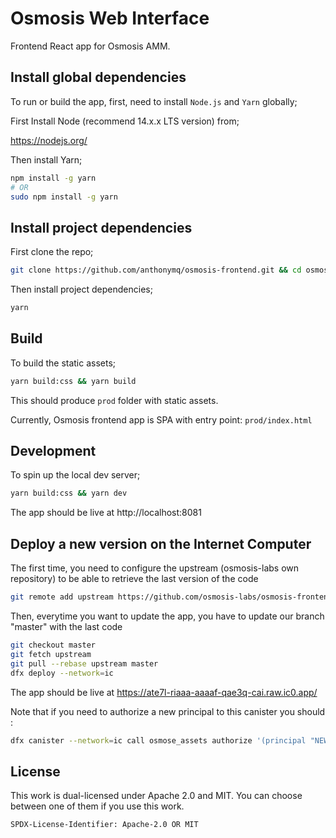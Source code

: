 # Osmosis Web Interface
Frontend React app for Osmosis AMM.

## Install global dependencies
To run or build the app, first, need to install `Node.js` and `Yarn` globally;

First Install Node (recommend 14.x.x LTS version) from;

https://nodejs.org/

Then install Yarn;
```bash
npm install -g yarn
# OR
sudo npm install -g yarn
```

## Install project dependencies
First clone the repo;
```bash
git clone https://github.com/anthonymq/osmosis-frontend.git && cd osmosis-frontend
```

Then install project dependencies;
```bash
yarn
```

## Build
To build the static assets;
```bash
yarn build:css && yarn build
```
This should produce `prod` folder with static assets.

Currently, Osmosis frontend app is SPA with entry point: `prod/index.html`

## Development
To spin up the local dev server;
```bash
yarn build:css && yarn dev
```
The app should be live at http://localhost:8081

## Deploy a new version on the Internet Computer
The first time, you need to configure the upstream (osmosis-labs own repository) to be able to retrieve the last version of the code
```bash
git remote add upstream https://github.com/osmosis-labs/osmosis-frontend.git
```
Then, everytime you want to update the app, you have to update our branch "master" with the last code
```bash
git checkout master 
git fetch upstream
git pull --rebase upstream master
dfx deploy --network=ic
```
The app should be live at https://ate7l-riaaa-aaaaf-qae3q-cai.raw.ic0.app/

Note that if you need to authorize a new principal to this canister you should :
```bash
dfx canister --network=ic call osmose_assets authorize '(principal "NEW_PRINCIPAL_ID")'
```

## License

This work is dual-licensed under Apache 2.0 and MIT.
You can choose between one of them if you use this work.

`SPDX-License-Identifier: Apache-2.0 OR MIT`

